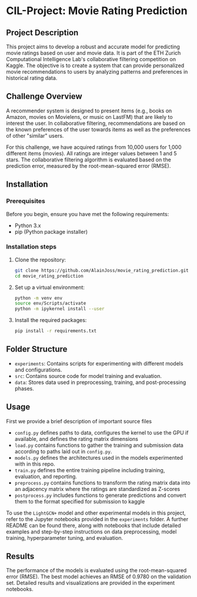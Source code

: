 # CIL-Project: Movie Rating Prediction

## Project Description

This project aims to develop a robust and accurate model for predicting movie ratings based on user and movie data. It is part of the ETH Zurich Computational Intelligence Lab's collaborative filtering competition on Kaggle. The objective is to create a system that can provide personalized movie recommendations to users by analyzing patterns and preferences in historical rating data.

## Challenge Overview

A recommender system is designed to present items (e.g., books on Amazon, movies on Movielens, or music on LastFM) that are likely to interest the user. In collaborative filtering, recommendations are based on the known preferences of the user towards items as well as the preferences of other "similar" users.

For this challenge, we have acquired ratings from 10,000 users for 1,000 different items (movies). All ratings are integer values between 1 and 5 stars. The collaborative filtering algorithm is evaluated based on the prediction error, measured by the root-mean-squared error (RMSE).

## Installation

### Prerequisites

Before you begin, ensure you have met the following requirements:

* Python 3.x
* pip (Python package installer)

### Installation steps

1. Clone the repository:

    ```sh
    git clone https://github.com/AlainJoss/movie_rating_prediction.git
    cd movie_rating_prediction
    ```

2. Set up a virtual environment:

    ```sh
    python -m venv env
    source env/Scripts/activate
    python -m ipykernel install --user
    ```

3. Install the required packages:

    ```sh
    pip install -r requirements.txt
    ```

## Folder Structure

* `experiments`: Contains scripts for experimenting with different models and configurations.
* `src`: Contains source code for model training and evaluation.
* `data`: Stores data used in preprocessing, training, and post-processing phases.

## Usage

First we provide a brief description of important source files

* `config.py` defines paths to data, configures the kernel to use the GPU if available, and defines the rating matrix dimensions
* `load.py` contains functions to gather the training and submission data according to paths laid out in `config.py`.
* `models.py` defines the architectures used in the models experimented with in this repo.
* `train.py` defines the entire training pipeline including training, evaluation, and reporting.
* `preprocess.py` contains functions to transform the rating matrix data into an adjacency matrix where the ratings are standardized as Z-scores
* `postprocess.py` includes functions to generate predictions and convert them to the format specified for submission to kaggle

To use the `LightGCN+` model and other experimental models in this project, refer to the Jupyter notebooks provided in the `experiments` folder. A further README can be found there, along with notebooks that include detailed examples and step-by-step instructions on data preprocessing, model training, hyperparameter tuning, and evaluation.

## Results

The performance of the models is evaluated using the root-mean-squared error (RMSE). The best model achieves an RMSE of 0.9780 on the validation set. Detailed results and visualizations are provided in the experiment notebooks.
